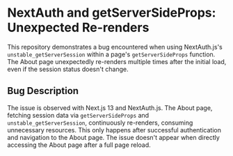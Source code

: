 # NextAuth and getServerSideProps: Unexpected Re-renders

This repository demonstrates a bug encountered when using NextAuth.js's `unstable_getServerSession` within a page's `getServerSideProps` function. The About page unexpectedly re-renders multiple times after the initial load, even if the session status doesn't change.

## Bug Description
The issue is observed with Next.js 13 and NextAuth.js. The About page, fetching session data via `getServerSideProps` and `unstable_getServerSession`, continuously re-renders, consuming unnecessary resources. This only happens after successful authentication and navigation to the About page. The issue doesn't appear when directly accessing the About page after a full page reload.